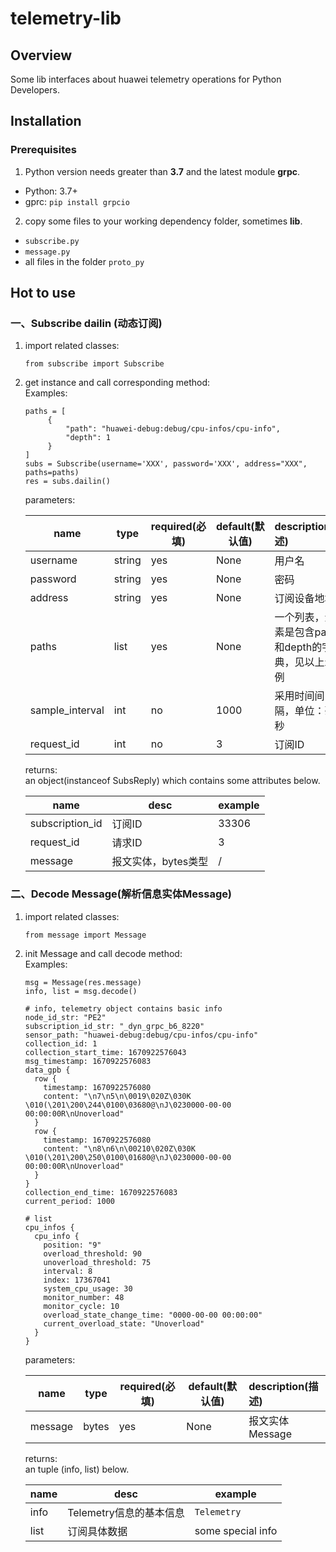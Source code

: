 # **telemetry-lib**

## **Overview**
Some lib interfaces about huawei telemetry operations for Python Developers.

## **Installation**
### **Prerequisites**
1. Python version needs greater than **3.7** and the latest module **grpc**.
- Python: 3.7+
- gprc: `pip install grpcio`
2. copy some files to your working dependency folder, sometimes **lib**.
- `subscribe.py`
- `message.py`
- all files in the folder `proto_py`

## **Hot to use**
### 一、Subscribe dailin (动态订阅)
1. import related classes:
   ```
   from subscribe import Subscribe
   ```
2. get instance and call corresponding method:   
   Examples: 
   ```
   paths = [
        {
            "path": "huawei-debug:debug/cpu-infos/cpu-info",
            "depth": 1
        }
   ]
   subs = Subscribe(username='XXX', password='XXX', address="XXX", paths=paths)
   res = subs.dailin()
   ```
   parameters:

   | name     | type   | required(必填) | default(默认值) | description(描述)  |
   |----------|--------|--------------|--------------|:----------|
   | username | string | yes          | None         | 用户名                           |
   | password | string | yes          | None         | 密码                            |
   | address  | string | yes          | None         | 订阅设备地址                        |
   | paths  | list   | yes          | None         | 一个列表，元素是包含path和depth的字典，见以上示例 |
   | sample_interval  | int    | no      | 1000     | 采用时间间隔，单位：毫秒 |
   | request_id  | int    | no           | 3            | 订阅ID                          |
   
   returns:  
   an object(instanceof SubsReply) which contains some attributes below.
   
   | name | desc      | example |
   | ---  |-----------| ---------- |
   | subscription_id | 订阅ID      | 33306  |
   | request_id | 请求ID      | 3      |
   | message | 报文实体，bytes类型 |   /   |

### 二、Decode Message(解析信息实体Message)
1. import related classes:
   ```
   from message import Message
   ```
2. init Message and call decode method:   
   Examples: 
   ```
   msg = Message(res.message)
   info, list = msg.decode()
   
   # info, telemetry object contains basic info
   node_id_str: "PE2"
   subscription_id_str: "_dyn_grpc_b6_8220"
   sensor_path: "huawei-debug:debug/cpu-infos/cpu-info"
   collection_id: 1
   collection_start_time: 1670922576043
   msg_timestamp: 1670922576083
   data_gpb {
     row {
       timestamp: 1670922576080
       content: "\n7\n5\n\0019\020Z\030K \010(\201\200\244\0100\03680@\nJ\0230000-00-00 00:00:00R\nUnoverload"
     }
     row {
       timestamp: 1670922576080
       content: "\n8\n6\n\00210\020Z\030K \010(\201\200\250\0100\01680@\nJ\0230000-00-00 00:00:00R\nUnoverload"
     }
   }
   collection_end_time: 1670922576083
   current_period: 1000
   
   # list 
   cpu_infos {
     cpu_info {
       position: "9"
       overload_threshold: 90
       unoverload_threshold: 75
       interval: 8
       index: 17367041
       system_cpu_usage: 30
       monitor_number: 48
       monitor_cycle: 10
       overload_state_change_time: "0000-00-00 00:00:00"
       current_overload_state: "Unoverload"
     }
   }
   ```
   parameters:

   | name     | type   | required(必填) | default(默认值) | description(描述)   |
   |----------|--------|--------------|--------------|:---------------------|
   | message | bytes  | yes          | None         | 报文实体Message          |
   
   returns:  
   an tuple (info, list) below.
   
   | name | desc             | example               |
   | ---  |------------------|-----------------------|
   | info | Telemetry信息的基本信息 | `Telemetry`           |
   | list | 订阅具体数据           | some special info |

   
